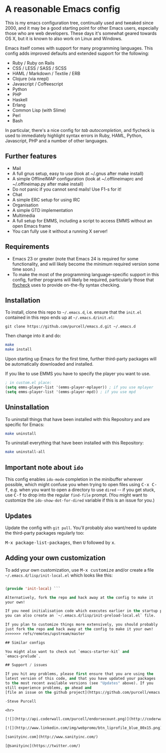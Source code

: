 # A reasonable Emacs config

This is my emacs configuration tree, continually used and tweaked
since 2000, and it may be a good starting point for other Emacs users,
especially those who are web developers. These days it's somewhat
geared towards OS X, but it is known to also work on Linux and
Windows.

Emacs itself comes with support for many programming languages. This
config adds improved defaults and extended support for the following:

* Ruby / Ruby on Rails
* CSS / LESS / SASS / SCSS
* HAML / Markdown / Textile / ERB
* Clojure (via nrepl)
* Javascript / Coffeescript
* Python
* PHP
* Haskell
* Erlang
* Common Lisp (with Slime)
* Perl
* Bash

In particular, there's a nice config for *tab autocompletion*, and
flycheck is used to immediately highlight syntax errors in Ruby, HAML,
Python, Javascript, PHP and a number of other languages.

## Further features

* Mail
 * A full gnus setup, easy to use (look at ~/.gnus after make install)
 * A simple OfflineIMAP configuration (look at ~/.offlineimaprc and
   ~/.offineimap.py after make install)
 * Do not panic if you cannot send mails! Use F1-s for it!
* Chat
 * A simple ERC setup for using IRC
* Organisation
 * A simple GTD implementation
* Multimedia
 * A full setup for EMMS, including a script to access EMMS without an
   open Emacs frame
* You can fully use it without a running X server!

## Requirements

* Emacs 23 or greater (note that Emacs 24 is required for some
  functionality, and will likely become the minimum required version
  some time soon.)
* To make the most of the programming language-specific support in
  this config, further programs will likely be required, particularly
  those that [flycheck](https://github.com/flycheck/flycheck) uses to
  provide on-the-fly syntax checking.

## Installation

To install, clone this repo to `~/.emacs.d`, i.e. ensure that the
`init.el` contained in this repo ends up at `~/.emacs.d/init.el`:

``` git clone https://github.com/purcell/emacs.d.git ~/.emacs.d ```

Then change into it and do:
```bash
make
make install
```

Upon starting up Emacs for the first time, further third-party
packages will be automatically downloaded and installed.

If you like to use EMMS you have to specify the player you want to
use.
```lisp
; in custom.el place:
(setq emms-player-list '(emms-player-mplayer)) ; if you use mplayer
(setq emms-player-list '(emms-player-mpd)) ; if you use mpd
```

## Uninstallation

To uninstall things that have been installed with this Repository and
are specific for Emacs:

```bash
make uninstall
```

To uninstall everything that have been installed with this Repository:

```bash
make uninstall-all
```

## Important note about `ido`

This config enables `ido-mode` completion in the minibuffer wherever
possible, which might confuse you when trying to open files using
<kbd>C-x C-f</kbd>, e.g. when you want to open a directory to use
`dired` -- if you get stuck, use <kbd>C-f</kbd> to drop into the
regular `find-file` prompt. (You might want to customize the
`ido-show-dot-for-dired` variable if this is an issue for you.)

## Updates

Update the config with `git pull`. You'll probably also want/need to
update the third-party packages regularly too:

<kbd>M-x package-list-packages</kbd>, then <kbd>U</kbd> followed by
<kbd>x</kbd>.

## Adding your own customization

To add your own customization, use <kbd>M-x customize</kbd> and/or
create a file `~/.emacs.d/lisp/init-local.el` which looks like this:

```el ... your code here ...

(provide 'init-local) ```

Alternatively, fork the repo and hack away at the config to make it
your own!

If you need initialisation code which executes earlier in the startup process,
you can also create an `~/.emacs.d/lisp/init-preload-local.el` file.

If you plan to customize things more extensively, you should probably
just fork the repo and hack away at the config to make it your own!
>>>>>>> refs/remotes/upstream/master

## Similar configs

You might also want to check out `emacs-starter-kit` and
`emacs-prelude`.

## Support / issues

If you hit any problems, please first ensure that you are using the
latest version of this code, and that you have updated your packages
to the most recent available versions (see "Updates" above). If you
still experience problems, go ahead and
[file an issue on the github project](https://github.com/purcell/emacs.d).

-Steve Purcell

<hr>

[![](http://api.coderwall.com/purcell/endorsecount.png)](http://coderwall.com/purcell)

[![](http://www.linkedin.com/img/webpromo/btn_liprofile_blue_80x15.png)](http://uk.linkedin.com/in/stevepurcell)

[sanityinc.com](http://www.sanityinc.com/)

[@sanityinc](https://twitter.com/)
